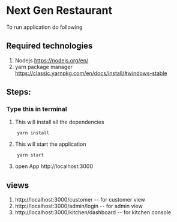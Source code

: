 # Next Gen Restaurant

To run application do following

## Required technologies

1. Nodejs https://nodejs.org/en/
2. yarn package manager https://classic.yarnpkg.com/en/docs/install/#windows-stable

## Steps:

### Type this in terminal

1. This will install all the dependencies

```shell
    yarn install
```

2. This will start the application

```shell
    yarn start
```

3. open App http://localhost:3000

## views

1. http://localhost:3000/customer -- for customer view
2. http://localhost:3000/admin/login -- for admin view
3. http://localhost:3000/kitchen/dashboard -- for kitchen console
